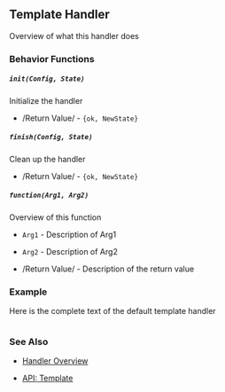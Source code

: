 <!-- dash: Template Handler | Guide | ###:Section -->



## Template Handler

  Overview of what this handler does

### Behavior Functions

##### `init(Config, State)`

  Initialize the handler

 *  /Return Value/ - `{ok, NewState}`

##### `finish(Config, State)`

  Clean up the handler

 *  /Return Value/ - `{ok, NewState}`

##### `function(Arg1, Arg2)`

  Overview of this function

 *  `Arg1` - Description of Arg1

 *  `Arg2` - Description of Arg2

 *  /Return Value/ - Description of the return value

### Example

Here is the complete text of the default template handler

```erlang


```


### See Also

 *  [Handler Overview](../handlers.md)

 *  [API: Template](../api.html#sec-X)
